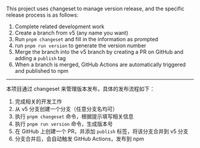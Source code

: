 This project uses changeset to manage version release, and the specific release process is as follows:

1. Complete related development work
2. Create a branch from v5 (any name you want)
3. Run `pnpm changeset` and fill in the information as prompted
4. run `pnpm run version` to generate the version number
5. Merge the branch into the v5 branch by creating a PR on GitHub and adding a `publish` tag
6. When a branch is merged, GitHub Actions are automatically triggered and published to npm

---

本项目通过 changeset 来管理版本发布，具体的发布流程如下：

1. 完成相关的开发工作
2. 从 v5 分支创建一个分支（任意分支名均可）
3. 执行 `pnpm changeset` 命令，根据提示填写相关信息
4. 执行 `pnpm run version` 命令，生成版本号
5. 在 GitHub 上创建一个 PR，并添加 `publish` 标签，将该分支合并到 v5 分支
6. 分支合并后，会自动触发 GitHub Actions，发布到 npm